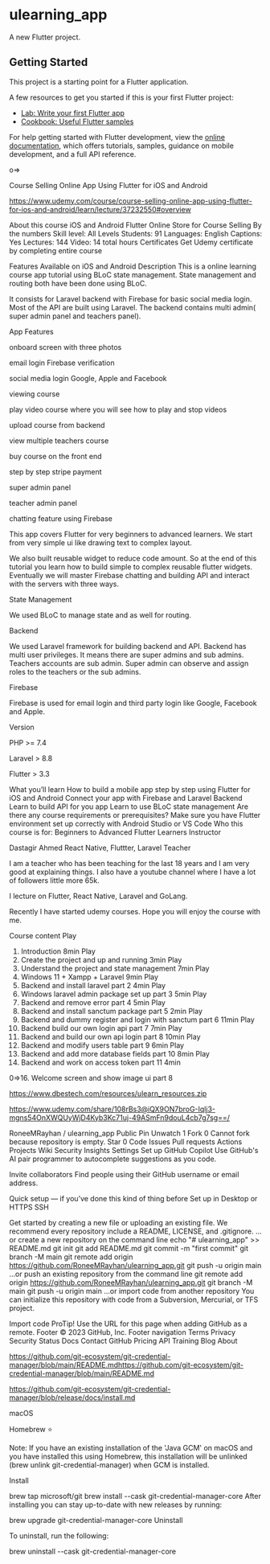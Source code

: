 # ulearning_app

A new Flutter project.

## Getting Started

This project is a starting point for a Flutter application.

A few resources to get you started if this is your first Flutter project:

- [Lab: Write your first Flutter app](https://docs.flutter.dev/get-started/codelab)
- [Cookbook: Useful Flutter samples](https://docs.flutter.dev/cookbook)

For help getting started with Flutter development, view the
[online documentation](https://docs.flutter.dev/), which offers tutorials,
samples, guidance on mobile development, and a full API reference.


o=> 

Course Selling Online App Using Flutter for iOS and Android

https://www.udemy.com/course/course-selling-online-app-using-flutter-for-ios-and-android/learn/lecture/37232550#overview

About this course
iOS and Android Flutter Online Store for Course Selling
By the numbers
Skill level: All Levels
Students: 91
Languages: English
Captions: Yes
Lectures: 144
Video: 14 total hours
Certificates
Get Udemy certificate by completing entire course

Features
Available on iOS and Android
Description
This is a online learning course app tutorial using BLoC state management. State management and routing both have been done using BLoC.

It consists for Laravel backend with Firebase for basic social media login. Most of the API are built using Laravel. The backend contains multi admin( super admin panel and teachers panel).

App Features

onboard screen with three photos

email login Firebase verification

social media login Google, Apple and Facebook

viewing course

play video course where you will see how to play and stop videos

upload course from backend

view multiple teachers course

buy course on the front end

step by step stripe payment

super admin panel

teacher admin panel

chatting feature using Firebase



This app covers Flutter for very beginners to advanced learners. We start from very simple ui like drawing text to complex layout.

We also built reusable widget to reduce code amount. So at the end of this tutorial you learn how to build simple to complex reusable flutter widgets. Eventually we will master Firebase chatting and building API and interact with the servers with three ways.



State Management

We used BLoC to manage state and as well for routing.

Backend

We used Laravel framework for building backend and API. Backend has multi user privileges. It means there are super admins and sub admins. Teachers accounts are sub admin. Super admin can observe and assign roles to the teachers or the sub admins.

Firebase

Firebase is used for email login and third party login like Google, Facebook and Apple.

Version

PHP >= 7.4

Laravel > 8.8

Flutter > 3.3

What you’ll learn
How to build a mobile app step by step using Flutter for iOS and Android
Connect your app with Firebase and Laravel Backend
Learn to build API for you app
Learn to use BLoC state management
Are there any course requirements or prerequisites?
Make sure you have Flutter environment set up correctly with Android Studio or VS Code
Who this course is for:
Beginners to Advanced Flutter Learners
Instructor

Dastagir Ahmed
React Native, Fluttter, Laravel Teacher

I am a teacher who has been teaching for the last 18 years and I am very good at explaining things. I also have a youtube channel where I have a lot of followers little more 65k.

I lecture on Flutter, React Native, Laravel and GoLang.

Recently I have started udemy courses. Hope you will enjoy the course with me.


Course content
Play
1. Introduction
   8min
   Play
2. Create the project and up and running
   3min
   Play
3. Understand the project and state management
   7min
   Play
4. Windows 11 + Xampp + Laravel
   9min
   Play
5. Backend and install laravel part 2
   4min
   Play
6. Windows laravel admin package set up part 3
   5min
   Play
7. Backend and remove error part 4
   5min
   Play
8. Backend and install sanctum package part 5
   2min
   Play
9. Backend and dummy register and login with sanctum part 6
   11min
   Play
10. Backend build our own login api part 7
    7min
    Play
11. Backend and build our own api login part 8
    10min
    Play
12. Backend and modify users table part 9
    6min
    Play
13. Backend and add more database fields part 10
    8min
    Play
14. Backend and work on access token part 11
    4min




0=>16. Welcome screen and show image ui part 8

https://www.dbestech.com/resources/ulearn_resources.zip

https://www.udemy.com/share/108rBs3@iQX9ON7broG-Iqlj3-mgns54OnXWQUyWjD4Kyb3Kc71uj-49ASmFn9douL4cb7g7sg==/

RoneeMRayhan
/
ulearning_app
Public
Pin
Unwatch 1
Fork 0 Cannot fork because repository is empty.
Star 0
Code
Issues
Pull requests
Actions
Projects
Wiki
Security
Insights
Settings
Set up GitHub Copilot
Use GitHub's AI pair programmer to autocomplete suggestions as you code.

Invite collaborators
Find people using their GitHub username or email address.

Quick setup — if you’ve done this kind of thing before
Set up in Desktop	or
HTTPS
SSH

Get started by creating a new file or uploading an existing file. We recommend every repository include a README, LICENSE, and .gitignore.
…or create a new repository on the command line
echo "# ulearning_app" >> README.md
git init
git add README.md
git commit -m "first commit"
git branch -M main
git remote add origin https://github.com/RoneeMRayhan/ulearning_app.git
git push -u origin main
…or push an existing repository from the command line
git remote add origin https://github.com/RoneeMRayhan/ulearning_app.git
git branch -M main
git push -u origin main
…or import code from another repository
You can initialize this repository with code from a Subversion, Mercurial, or TFS project.

Import code
ProTip! Use the URL for this page when adding GitHub as a remote.
Footer
© 2023 GitHub, Inc.
Footer navigation
Terms
Privacy
Security
Status
Docs
Contact GitHub
Pricing
API
Training
Blog
About

https://github.com/git-ecosystem/git-credential-manager/blob/main/README.mdhttps://github.com/git-ecosystem/git-credential-manager/blob/main/README.md

https://github.com/git-ecosystem/git-credential-manager/blob/release/docs/install.md

macOS

Homebrew ⭐

Note: If you have an existing installation of the 'Java GCM' on macOS and you have installed this using Homebrew, this installation will be unlinked (brew unlink git-credential-manager) when GCM is installed.

Install

brew tap microsoft/git
brew install --cask git-credential-manager-core
After installing you can stay up-to-date with new releases by running:

brew upgrade git-credential-manager-core
Uninstall

To uninstall, run the following:

brew uninstall --cask git-credential-manager-core

